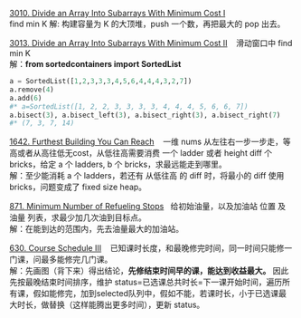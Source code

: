 
[3010. Divide an Array Into Subarrays With Minimum Cost I](https://leetcode.com/problems/divide-an-array-into-subarrays-with-minimum-cost-i/description/) &nbsp;&nbsp; <br/> find min K
解: 构建容量为 K 的大顶堆，push 一个数，再把最大的 pop 出去。

[3013. Divide an Array Into Subarrays With Minimum Cost II](https://leetcode.com/problems/divide-an-array-into-subarrays-with-minimum-cost-ii/description/) &nbsp;&nbsp; 滑动窗口中 find min K <br/> 
解：__from sortedcontainers import SortedList__
``` Python
a = SortedList([1,2,3,3,3,4,5,6,4,4,4,3,2,7])
a.remove(4)
a.add(6)
#* a=SortedList([1, 2, 2, 3, 3, 3, 3, 4, 4, 4, 5, 6, 6, 7])
a.bisect(3), a.bisect_left(3), a.bisect_right(3), a.bisect_right(7)
#* (7, 3, 7, 14)
```

[1642. Furthest Building You Can Reach](https://leetcode.com/problems/furthest-building-you-can-reach/submissions/1192938593/) &nbsp;&nbsp; 
一维 nums 从左往右一步一步走，等高或者从高往低无cost，从低往高需要消费 一个 ladder 或者 height diff 个 bricks，给定 a 个 ladders, b 个 bricks，求最远能走到哪里。<br/>
解：至少能消耗 a 个 ladders，若还有 从低往高 的 diff 时，将最小的 diff 使用 bricks，问题变成了 fixed size heap。

[871. Minimum Number of Refueling Stops](https://leetcode.com/problems/minimum-number-of-refueling-stops/description/)&nbsp;&nbsp; 给初始油量，以及加油站 位置 及 油量 列表，求最少加几次油到目标点。<br/>
解：在能到达的范围内，先去油量最大的加油站。 <br/>

[630. Course Schedule III](https://leetcode.com/problems/course-schedule-iii/description/) &nbsp;&nbsp; 已知课时长度，和最晚修完时间，同一时间只能修一门课，问最多能修完几门课。<br/>
解：先画图（背下来）得出结论，__先修结束时间早的课，能达到收益最大。__ 因此先按最晚结束时间排序，维护 status=已选课总共时长=下一课开始时间，遍历所有课，假如能修完，加到selected队列中，假如不能，若课时长，小于已选课最大时长，做替换（这样能腾出更多时间），更新 status。<br/>


